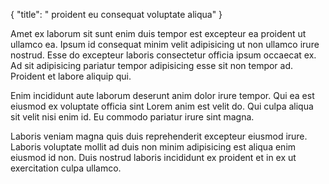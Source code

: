 {
  "title": " proident eu consequat voluptate aliqua"
}

Amet ex laborum sit sunt enim duis tempor est excepteur ea proident ut ullamco ea. Ipsum id consequat minim velit adipisicing ut non ullamco irure nostrud. Esse do excepteur laboris consectetur officia ipsum occaecat ex. Ad sit adipisicing pariatur tempor adipisicing esse sit non tempor ad. Proident et labore aliquip qui.

Enim incididunt aute laborum deserunt anim dolor irure tempor. Qui ea est eiusmod ex voluptate officia sint Lorem anim est velit do. Qui culpa aliqua sit velit nisi enim id. Eu commodo pariatur irure sint magna.

Laboris veniam magna quis duis reprehenderit excepteur eiusmod irure. Laboris voluptate mollit ad duis non minim adipisicing est aliqua enim eiusmod id non. Duis nostrud laboris incididunt ex proident et in ex ut exercitation culpa ullamco.